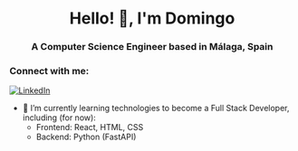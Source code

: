 <h1 align="center">Hello! 👋, I'm Domingo</h1>
<h3 align="center">A Computer Science Engineer based in Málaga, Spain</h3>

### Connect with me:

[![LinkedIn](https://img.shields.io/badge/LinkedIn-blue?logo=linkedin&style=flat-square)]([https://www.linkedin.com/in/tu-usuario/](https://www.linkedin.com/in/domingo-rodr%C3%ADguez-2491b5357/))

- 🌱 I’m currently learning technologies to become a Full Stack Developer, including (for now):
  - Frontend: React, HTML, CSS
  - Backend: Python (FastAPI)
<!--
**xDomiinz22/xDomiinz22** is a ✨ _special_ ✨ repository because its `README.md` (this file) appears on your GitHub profile.

Here are some ideas to get you started:

- 🔭 I’m currently working on ...
- 🌱 I’m currently learning ...
- 👯 I’m looking to collaborate on ...
- 🤔 I’m looking for help with ...
- 💬 Ask me about ...
- 📫 How to reach me: ...
- 😄 Pronouns: ...
- ⚡ Fun fact: ...
-->
